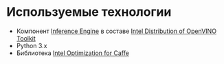 # Используемые технологии

- Компонент [Inference Engine][inference-engine] в составе
  [Intel Distribution of OpenVINO Toolkit][openvino-toolkit]
- Python 3.x
- Библиотека [Intel Optimization for Caffe][intel-caffe]

<!-- LINKS -->
[openvino-toolkit]: https://software.intel.com/en-us/openvino-toolkit
[inference-engine]: https://docs.openvinotoolkit.org/latest/_docs_IE_DG_Deep_Learning_Inference_Engine_DevGuide.html
[intel-caffe]: https://software.intel.com/en-us/frameworks/caffe
